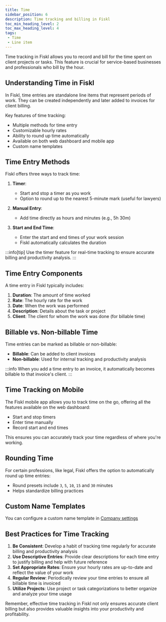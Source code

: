 ```yaml
---
title: Time
sidebar_position: 6
description: Time tracking and billing in Fiskl
toc_min_heading_level: 2
toc_max_heading_level: 4
tags:
 - Time
 - Line item
---
```


Time tracking in Fiskl allows you to record and bill for the time spent on client projects or tasks. This feature is crucial for service-based businesses and professionals who bill by the hour.

## Understanding Time in Fiskl

In Fiskl, time entries are standalone line items that represent periods of work. They can be created independently and later added to invoices for client billing.

Key features of time tracking:

- Multiple methods for time entry
- Customizable hourly rates
- Ability to round up time automatically
- Available on both web dashboard and mobile app
- Custom name templates

## Time Entry Methods

Fiskl offers three ways to track time:

1. **Timer**:
   - Start and stop a timer as you work
   - Option to round up to the nearest 5-minute mark (useful for lawyers)

2. **Manual Entry**:
   - Add time directly as hours and minutes (e.g., 5h 30m)

3. **Start and End Time**:
   - Enter the start and end times of your work session
   - Fiskl automatically calculates the duration

:::info[tip]
Use the timer feature for real-time tracking to ensure accurate billing and productivity analysis.
:::

## Time Entry Components

A time entry in Fiskl typically includes:

1. **Duration**: The amount of time worked
2. **Rate**: The hourly rate for the work
3. **Date**: When the work was performed
4. **Description**: Details about the task or project
5. **Client**: The client for whom the work was done (for billable time)

## Billable vs. Non-billable Time

Time entries can be marked as billable or non-billable:

- **Billable**: Can be added to client invoices
- **Non-billable**: Used for internal tracking and productivity analysis

:::info
When you add a time entry to an invoice, it automatically becomes billable to that invoice's client.
:::

## Time Tracking on Mobile

The Fiskl mobile app allows you to track time on the go, offering all the features available on the web dashboard:

- Start and stop timers
- Enter time manually
- Record start and end times

This ensures you can accurately track your time regardless of where you're working.

## Rounding Time

For certain professions, like legal, Fiskl offers the option to automatically round up time entries:

- Round presets include `3`, `5`, `10`, `15` and `30` minutes
- Helps standardize billing practices

## Custom Name Templates

You can configure a custom name template in [Company settings](../../Settings-Configurations/company-settings#time-name-template)

## Best Practices for Time Tracking

1. **Be Consistent**: Develop a habit of tracking time regularly for accurate billing and productivity analysis
2. **Use Descriptive Entries**: Provide clear descriptions for each time entry to justify billing and help with future reference
3. **Set Appropriate Rates**: Ensure your hourly rates are up-to-date and reflect the value of your work
4. **Regular Review**: Periodically review your time entries to ensure all billable time is invoiced
5. **Utilize Projects**: Use project or task categorizations to better organize and analyze your time usage

Remember, effective time tracking in Fiskl not only ensures accurate client billing but also provides valuable insights into your productivity and profitability.
